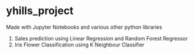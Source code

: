 # yhills_project
Made with Jupyter Notebooks and various other python libraries
1. Sales prediction using Linear Regression and Random Forest Regressor
2. Iris Flower Classification using K Neighbour Classifier

